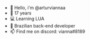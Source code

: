 - 👋 Hello, i'm @arturviannaa
- 🔰 17 years
- 💻 Learning LUA
- 🔧 Brazilian back-end developer
- 📫 Find me on discord: vianna#8189
